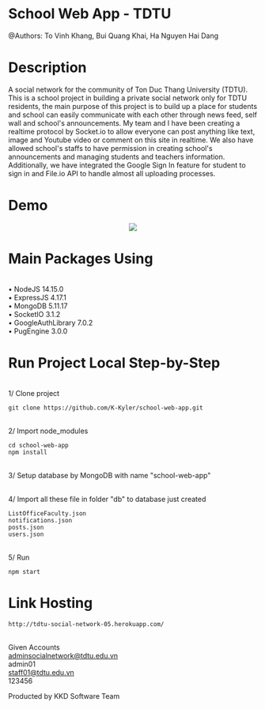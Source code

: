 # School Web App - TDTU
@Authors:
To Vinh Khang, Bui Quang Khai, Ha Nguyen Hai Dang

# Description
A social network for the community of Ton Duc Thang University (TDTU). This is a school project in building a private social network only for TDTU residents, the main purpose of this project is to build up a place for students and school can easily communicate with each other through news feed, self wall and school's announcements.  My team and I have been creating a realtime protocol by Socket.io to allow everyone can post anything like text, image and Youtube video or comment on this site in realtime. We also have allowed school's staffs to have permission in creating school's announcements and managing students and teachers information. Additionally, we have integrated the Google Sign In feature for student to sign in and File.io API to handle almost all uploading processes.

# Demo
<p align="center">
  <img src="public/images/tdtu.gif" />
</p>

# Main Packages Using
<br />• NodeJS 14.15.0
<br />• ExpressJS 4.17.1
<br />• MongoDB 5.11.17
<br />• SocketIO 3.1.2
<br />• GoogleAuthLibrary 7.0.2
<br />• PugEngine 3.0.0

# Run Project Local Step-by-Step
<br />1/ Clone project
```
git clone https://github.com/K-Kyler/school-web-app.git
```
<br />2/ Import node_modules
```
cd school-web-app
npm install
```
<br />3/ Setup database by MongoDB with name "school-web-app"

<br />4/ Import all these file in folder "db" to database just created
```
ListOfficeFaculty.json
notifications.json
posts.json
users.json
```

<br />5/ Run
```
npm start
```

# Link Hosting
```
http://tdtu-social-network-05.herokuapp.com/
```
<br /> Given Accounts
<br /> adminsocialnetwork@tdtu.edu.vn
<br /> admin01
<br /> staff01@tdtu.edu.vn
<br /> 123456

Producted by KKD Software Team
